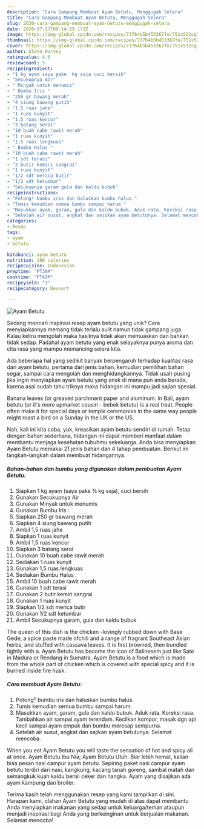```yaml
---
description: "Cara Gampang Membuat Ayam Betutu, Menggugah Selera"
title: "Cara Gampang Membuat Ayam Betutu, Menggugah Selera"
slug: 2630-cara-gampang-membuat-ayam-betutu-menggugah-selera
date: 2020-07-27T09:14:29.171Z
image: https://img-global.cpcdn.com/recipes/73764b5b453367fe/751x532cq70/ayam-betutu-foto-resep-utama.jpg
thumbnail: https://img-global.cpcdn.com/recipes/73764b5b453367fe/751x532cq70/ayam-betutu-foto-resep-utama.jpg
cover: https://img-global.cpcdn.com/recipes/73764b5b453367fe/751x532cq70/ayam-betutu-foto-resep-utama.jpg
author: Glenn Harvey
ratingvalue: 4.6
reviewcount: 5
recipeingredient:
- "1 kg ayam saya pake  kg saja cuci bersih"
- "Secukupnya Air"
- " Minyak untuk menumis"
- " Bumbu Iris "
- "250 gr bawang merah"
- "4 siung bawang putih"
- "1,5 ruas jahe"
- "1 ruas kunyit"
- "1,5 ruas kencur"
- "3 batang serai"
- "10 buah cabe rawit merah"
- "1 ruas kunyit"
- "1,5 ruas lengkuas"
- " Bumbu Halus "
- "10 buah cabe rawit merah"
- "1 sdt terasi"
- "2 butir kemiri sangrai"
- "1 ruas kunyit"
- "1/2 sdt merica butir"
- "1/2 sdt ketumbar"
- "Secukupnya garam gula dan kaldu bubuk"
recipeinstructions:
- "Potong² bumbu iris dan haluskan bumbu halus."
- "Tumis kemudian semua bumbu sampai harum."
- "Masukkan ayam, garam, gula dan kaldu bubuk. Aduk rata. Koreksi rasa. Tambahkan air sampai ayam terendam. Kecilkan kompor, masak dgn api kecil sampai ayam empuk dan bumbu meresap sempurna."
- "Setelah air susut, angkat dan sajikan ayam betutunya. Selamat mencoba."
categories:
- Resep
tags:
- ayam
- betutu

katakunci: ayam betutu 
nutrition: 198 calories
recipecuisine: Indonesian
preptime: "PT38M"
cooktime: "PT43M"
recipeyield: "3"
recipecategory: Dessert

---
```



![Ayam Betutu](https://img-global.cpcdn.com/recipes/73764b5b453367fe/751x532cq70/ayam-betutu-foto-resep-utama.jpg)

Sedang mencari inspirasi resep ayam betutu yang unik? Cara menyiapkannya memang tidak terlalu sulit namun tidak gampang juga. Kalau keliru mengolah maka hasilnya tidak akan memuaskan dan bahkan tidak sedap. Padahal ayam betutu yang enak selayaknya punya aroma dan cita rasa yang mampu memancing selera kita.

Ada beberapa hal yang sedikit banyak berpengaruh terhadap kualitas rasa dari ayam betutu, pertama dari jenis bahan, kemudian pemilihan bahan segar, sampai cara mengolah dan menghidangkannya. Tidak usah pusing jika ingin menyiapkan ayam betutu yang enak di mana pun anda berada, karena asal sudah tahu triknya maka hidangan ini mampu jadi sajian spesial.

Banana leaves (or greased parchment paper and aluminum. In Bali, ayam betutu (or it&#39;s more upmarket cousin - bebek betutu) is a real treat. People often make it for special days or temple ceremonies in the same way people might roast a bird on a Sunday in the UK or the US.


Nah, kali ini kita coba, yuk, kreasikan ayam betutu sendiri di rumah. Tetap dengan bahan sederhana, hidangan ini dapat memberi manfaat dalam membantu menjaga kesehatan tubuhmu sekeluarga. Anda bisa menyiapkan Ayam Betutu memakai 21 jenis bahan dan 4 tahap pembuatan. Berikut ini langkah-langkah dalam membuat hidangannya.

<!--inarticleads1-->

##### Bahan-bahan dan bumbu yang digunakan dalam pembuatan Ayam Betutu:

1. Siapkan 1 kg ayam (saya pake ¾ kg saja), cuci bersih
1. Gunakan Secukupnya Air
1. Gunakan  Minyak untuk menumis
1. Gunakan  Bumbu Iris :
1. Siapkan 250 gr bawang merah
1. Siapkan 4 siung bawang putih
1. Ambil 1,5 ruas jahe
1. Siapkan 1 ruas kunyit
1. Ambil 1,5 ruas kencur
1. Siapkan 3 batang serai
1. Gunakan 10 buah cabe rawit merah
1. Sediakan 1 ruas kunyit
1. Gunakan 1,5 ruas lengkuas
1. Sediakan  Bumbu Halus :
1. Ambil 10 buah cabe rawit merah
1. Gunakan 1 sdt terasi
1. Gunakan 2 butir kemiri sangrai
1. Gunakan 1 ruas kunyit
1. Siapkan 1/2 sdt merica butir
1. Gunakan 1/2 sdt ketumbar
1. Ambil Secukupnya garam, gula dan kaldu bubuk


The queen of this dish is the chicken -lovingly rubbed down with Base Gede, a spice paste made ofchili and a range of fragrant Southeast Asian herbs, and stuffed with cassava leaves. It is first browned, then bundled tightly with a. Ayam Betutu has become the icon of Balinesem just like Sate in Madura or Rendang in Sumatra. Ayam Betutu is a food which is made from the whole part of chicken which is covered with special spicy and it is burned inside fire husk. 

<!--inarticleads2-->

##### Cara membuat Ayam Betutu:

1. Potong² bumbu iris dan haluskan bumbu halus.
1. Tumis kemudian semua bumbu sampai harum.
1. Masukkan ayam, garam, gula dan kaldu bubuk. Aduk rata. Koreksi rasa. Tambahkan air sampai ayam terendam. Kecilkan kompor, masak dgn api kecil sampai ayam empuk dan bumbu meresap sempurna.
1. Setelah air susut, angkat dan sajikan ayam betutunya. Selamat mencoba.


When you eat Ayam Betutu you will taste the sensation of hot and spicy all at once. Ayam Betutu Ibu Nia; Ayam Betutu Utuh. Biar lebih hemat, kalian bisa pesan nasi campur ayam betutu. Sepiring paket nasi campur ayam betutu terdiri dari nasi, kangkung, kacang tanah goreng, sambal matah dan semangkuk kuah kaldu berisi ceker dan nangka. Ayam yang disajikan ada ayam kampung dan broiler. 

Terima kasih telah menggunakan resep yang kami tampilkan di sini. Harapan kami, olahan Ayam Betutu yang mudah di atas dapat membantu Anda menyiapkan makanan yang sedap untuk keluarga/teman ataupun menjadi inspirasi bagi Anda yang berkeinginan untuk berjualan makanan. Selamat mencoba!
